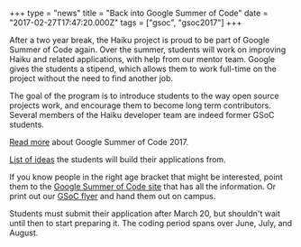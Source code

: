 +++
type = "news"
title = "Back into Google Summer of Code"
date = "2017-02-27T17:47:20.000Z"
tags = ["gsoc", "gsoc2017"]
+++

<p>After a two year break, the Haiku project is proud to be part of Google
Summer of Code again. Over the summer, students will work on improving Haiku
and related applications, with help from our mentor team. Google gives the
students a stipend, which allows them to work full-time on the project without
the need to find another job.</p>

<p>The goal of the program is to introduce students to the way open source
projects work, and encourage them to become long term contributors. Several
members of the Haiku developer team are indeed former GSoC students.</p>

<p><a href="/community/gsoc/2017">Read more</a> about Google Summer of Code 2017.</p>
<p><a href="/community/gsoc/2017/ideas">List of ideas</a> the students will build their applications from.</p>


<p>If you know people in the right age bracket that might be interested, point them
to the <a href="https://summerofcode.withgoogle.com">Google Summer of Code site</a> that has all the information.
Or print out our <a href="/community/gsoc">GSoC flyer</a> and hand them out on campus.</p>

<p>Students must submit their application after March 20, but shouldn't wait until
then to start preparing it. The coding period spans over June, July, and August.</p>
